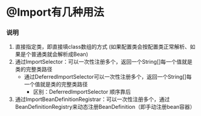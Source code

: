 # @Import有几种用法

### 说明

1. 直接指定类，即直接填class数组的方式 (如果配置类会按配置类正常解析、如果是个普通类就会解析成Bean)
1. 通过ImportSelector：可以一次性注册多个，返回一个String[]每一个值就是类的完整类路径
   - 通过DeferredImportSelector可以一次性注册多个，返回一个String[]每一个值就是类的完整类路径
     - 区别：DeferredImportSelector 顺序靠后
1. 通过ImportBeanDefinitionRegistrar：可以一次性注册多个，通过BeanDefinitionRegistry来动态注册BeanDefinition（即手动注册bean容器）